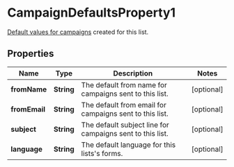 

# CampaignDefaultsProperty1

[Default values for campaigns](https://mailchimp.com/help/edit-your-emails-subject-preview-text-from-name-or-from-email-address/) created for this list.

## Properties

| Name | Type | Description | Notes |
|------------ | ------------- | ------------- | -------------|
|**fromName** | **String** | The default from name for campaigns sent to this list. |  [optional] |
|**fromEmail** | **String** | The default from email for campaigns sent to this list. |  [optional] |
|**subject** | **String** | The default subject line for campaigns sent to this list. |  [optional] |
|**language** | **String** | The default language for this lists&#39;s forms. |  [optional] |




